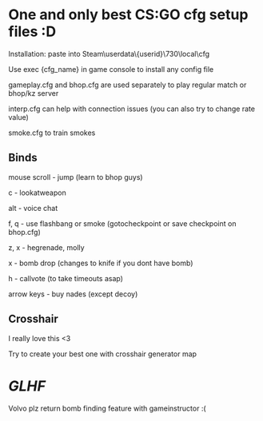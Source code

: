 One and only best CS:GO cfg setup files :D
===
Installation: paste into Steam\userdata\\{userid}\730\local\cfg

Use exec {cfg_name} in game console to install any config file

gameplay.cfg and bhop.cfg are used separately to play regular match or bhop/kz server

interp.cfg can help with connection issues (you can also try to change rate value)

smoke.cfg to train smokes

**Binds**
---
mouse scroll - jump (learn to bhop guys)

c - lookatweapon

alt - voice chat

f, q - use flashbang or smoke (gotocheckpoint or save checkpoint on bhop.cfg)

z, x - hegrenade, molly

x - bomb drop (changes to knife if you dont have bomb)

h - callvote (to take timeouts asap)

arrow keys - buy nades (except decoy)

**Crosshair**
---
I really love this <3

Try to create your best one with crosshair generator map

_**GLHF**_
===
Volvo plz return bomb finding feature with gameinstructor :(
